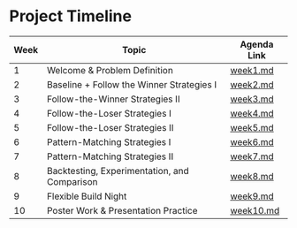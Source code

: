 # Project Timeline

| Week | Topic                                        | Agenda Link            |
| ---- | -------------------------------------------- | ---------------------- |
| 1    | Welcome & Problem Definition                 | [week1.md](week1.md)   |
| 2    | Baseline + Follow the Winner Strategies I    | [week2.md](week2.md)   |
| 3    | Follow-the-Winner Strategies II              | [week3.md](week3.md)   |
| 4    | Follow-the-Loser Strategies I                | [week4.md](week4.md)   |
| 5    | Follow-the-Loser Strategies II               | [week5.md](week5.md)   |
| 6    | Pattern-Matching Strategies I                | [week6.md](week6.md)   |
| 7    | Pattern-Matching Strategies II               | [week7.md](week7.md)   |
| 8    | Backtesting, Experimentation, and Comparison | [week8.md](week8.md)   |
| 9    | Flexible Build Night                         | [week9.md](week9.md)   |
| 10   | Poster Work & Presentation Practice          | [week10.md](week10.md) |
